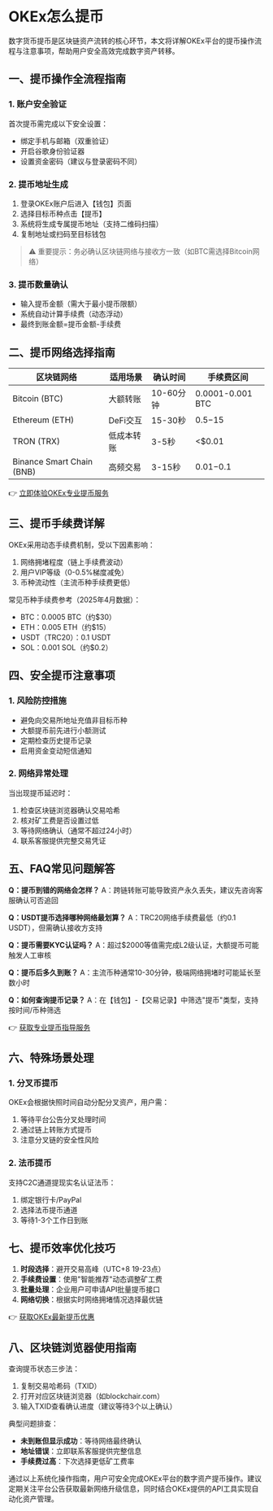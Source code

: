# OKEx怎么提币

数字货币提币是区块链资产流转的核心环节，本文将详解OKEx平台的提币操作流程与注意事项，帮助用户安全高效完成数字资产转移。

## 一、提币操作全流程指南

### 1. 账户安全验证
首次提币需完成以下安全设置：
- 绑定手机与邮箱（双重验证）
- 开启谷歌身份验证器
- 设置资金密码（建议与登录密码不同）

### 2. 提币地址生成
1. 登录OKEx账户后进入【钱包】页面
2. 选择目标币种点击【提币】
3. 系统将生成专属提币地址（支持二维码扫描）
4. 复制地址或扫码至目标钱包

> ⚠️ 重要提示：务必确认区块链网络与接收方一致（如BTC需选择Bitcoin网络）

### 3. 提币数量确认
- 输入提币金额（需大于最小提币限额）
- 系统自动计算手续费（动态浮动）
- 最终到账金额=提币金额-手续费

## 二、提币网络选择指南

| 区块链网络 | 适用场景 | 确认时间 | 手续费区间 |
|------------|----------|----------|------------|
| Bitcoin (BTC) | 大额转账 | 10-60分钟 | 0.0001-0.001 BTC |
| Ethereum (ETH) | DeFi交互 | 15-30秒 | $0.5-$15 |
| TRON (TRX) | 低成本转账 | 3-5秒 | <$0.01 |
| Binance Smart Chain (BNB) | 高频交易 | 3-15秒 | $0.01-$0.1 |

👉 [立即体验OKEx专业提币服务](https://bit.ly/okx_welcome)

## 三、提币手续费详解

OKEx采用动态手续费机制，受以下因素影响：
1. 网络拥堵程度（链上手续费波动）
2. 用户VIP等级（0-0.5%梯度减免）
3. 币种流动性（主流币种手续费更低）

常见币种手续费参考（2025年4月数据）：
- BTC：0.0005 BTC（约$30）
- ETH：0.005 ETH（约$15）
- USDT（TRC20）：0.1 USDT
- SOL：0.001 SOL（约$0.2）

## 四、安全提币注意事项

### 1. 风险防控措施
- 避免向交易所地址充值非目标币种
- 大额提币前先进行小额测试
- 定期检查历史提币记录
- 启用资金变动短信通知

### 2. 网络异常处理
当出现提币延迟时：
1. 检查区块链浏览器确认交易哈希
2. 核对矿工费是否设置过低
3. 等待网络确认（通常不超过24小时）
4. 联系客服提供完整交易凭证

## 五、FAQ常见问题解答

**Q：提币到错的网络会怎样？**
A：跨链转账可能导致资产永久丢失，建议先咨询客服确认可否追回

**Q：USDT提币选择哪种网络最划算？**
A：TRC20网络手续费最低（约0.1 USDT），但需确认接收方支持

**Q：提币需要KYC认证吗？**
A：超过$2000等值需完成L2级认证，大额提币可能触发人工审核

**Q：提币后多久到账？**
A：主流币种通常10-30分钟，极端网络拥堵时可能延长至数小时

**Q：如何查询提币记录？**
A：在【钱包】-【交易记录】中筛选"提币"类型，支持按时间/币种筛选

👉 [获取专业提币指导服务](https://bit.ly/okx_welcome)

## 六、特殊场景处理

### 1. 分叉币提币
OKEx会根据快照时间自动分配分叉资产，用户需：
1. 等待平台公告分叉处理时间
2. 通过链上转账方式提币
3. 注意分叉链的安全性风险

### 2. 法币提币
支持C2C通道提现实名认证法币：
1. 绑定银行卡/PayPal
2. 选择法币提币通道
3. 等待1-3个工作日到账

## 七、提币效率优化技巧

1. **时段选择**：避开交易高峰（UTC+8 19-23点）
2. **手续费设置**：使用"智能推荐"动态调整矿工费
3. **批量处理**：企业用户可申请API批量提币接口
4. **网络切换**：根据实时网络拥堵情况选择最优链

👉 [获取OKEx最新提币优惠](https://bit.ly/okx_welcome)

## 八、区块链浏览器使用指南

查询提币状态三步法：
1. 复制交易哈希码（TXID）
2. 打开对应区块链浏览器（如blockchair.com）
3. 输入TXID查看确认进度（建议等待3个以上确认）

典型问题排查：
- **未到账但显示成功**：等待网络最终确认
- **地址错误**：立即联系客服提供完整信息
- **手续费过高**：下次选择更低矿工费率

通过以上系统化操作指南，用户可安全完成OKEx平台的数字资产提币操作。建议定期关注平台公告获取最新网络升级信息，同时结合OKEx提供的API工具实现自动化资产管理。
